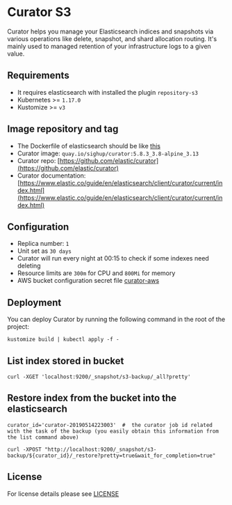 # Curator S3

Curator helps you manage your Elasticsearch indices and snapshots via various
operations like delete, snapshot, and shard allocation routing. It's mainly used
to managed retention of your infrastructure logs to a given value.

## Requirements

-   It requires elasticsearch with installed the plugin `repository-s3`
-   Kubernetes >= `1.17.0`
-   Kustomize >= `v3`

## Image repository and tag

-   The Dockerfile of elasticsearch should be like [this](elasticsearch/Dockerfile)
-   Curator image: `quay.io/sighup/curator:5.8.3_3.8-alpine_3.13`
-   Curator repo: [https://github.com/elastic/curator](https://github.com/elastic/curator)
-   Curator documentation:
    [https://www.elastic.co/guide/en/elasticsearch/client/curator/current/index.html](https://www.elastic.co/guide/en/elasticsearch/client/curator/current/index.html)

## Configuration

-   Replica number: `1`
-   Unit set as `30 days`
-   Curator will run every night at 00:15 to check if some indexes need deleting
-   Resource limits are `300m` for CPU and `800Mi` for memory
-   AWS bucket configuration secret file [curator-aws](../../examples/curator-s3-deployment/secret/curator-aws.env)

## Deployment

You can deploy Curator by running the following command in the root of the project:

```shell
kustomize build | kubectl apply -f -
```

## List index stored in bucket

```shell
curl -XGET 'localhost:9200/_snapshot/s3-backup/_all?pretty'
```

## Restore index from the bucket into the elasticsearch

```shell
curator_id='curator-20190514223003'  #  the curator job id related with the task of the backup (you easily obtain this information from the list command above)

curl -XPOST "http://localhost:9200/_snapshot/s3-backup/${curator_id}/_restore?pretty=true&wait_for_completion=true"
```

## License

For license details please see [LICENSE](../../LICENSE)

